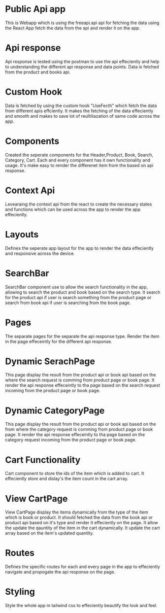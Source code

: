 # Public Api app

This is Webapp which is using the freeapi.api api for fetching the data using the React
App fetch the data from the api and render it on the app.

# Api response

Api response is tested using the postman to use the api effeciently and help to understanding the different api response and data points.
Data is fetched from the product and books api.

# Custom Hook

Data is fetched by using the custom hook "UseFecth" which fetch the data from different apis effciently.
It makes the fetching of the data effeciently and smooth and makes to save lot of reultiliazation of same code across the app.

# Components

Created the seperate components for the Header,Product, Book, Search, Category, Cart.
Each and every component has it own functionality and usage.
It's make easy to render the differenet item from the based on api response.

# Context Api

Levearaing the context api from the react to create the necessary states and functions which can be used across the app to render the app effeciently.

# Layouts

Defines the seperate app layout for the app to render the data effeciently and responsive across the device.

# SearchBar

SearchBar component use to allow the search functionality in the app, allowing to search the product and book based on the search type.
It search for the product api if user is search something from the product page or search from book api if user is searching from the book page.

# Pages

The separate pages for the separate the api response type.
Render the item in the page effeceintly for the different api response.

# Dynamic SerachPage

This page display the result from the product api or book api based on the where the search request is comming from product page or book page.
It render the api response effeceintly to tha page based on the search request incoming from the product page or book page.

# Dynamic CategoryPage

This page display the result from the product api or book api based on the from where the category request is comming from product page or book page.
It render the api response effeceintly to tha page based on the category request incoming from the product page or book page.

# Cart Functionality

Cart component to store the ids of the item which is added to cart.
It effeciently store and dislay's the item count in the cart array.

# View CartPage

View CartPage display the items dynamically from the type of the item which is book or product.
It should fetched the data from the book api or product api based on it's type and render it effeciently on the page.
It allow the update the qauntity of the item in the cart dynamically.
It update the cart array based on the item's updated quantity.

# Routes

Defines the specific routes for each and every page in the app to effeciently navigate and propogate the api response on the page.

# Styling

Style the whole app in tailwind css to effeciently beautify the look and feel.
